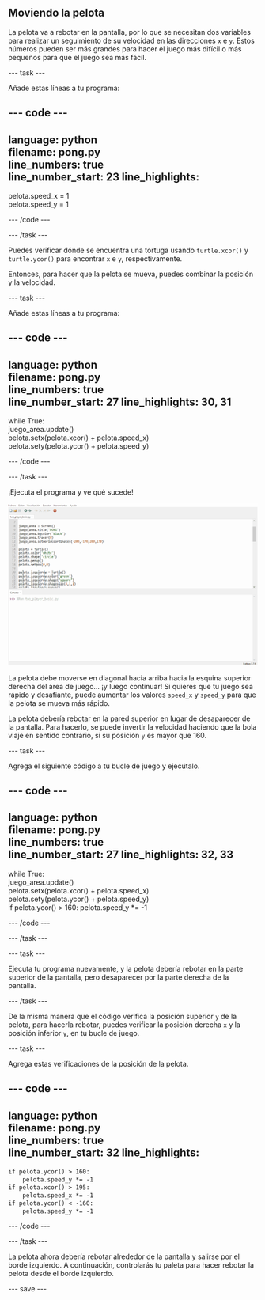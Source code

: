 ## Moviendo la pelota

La pelota va a rebotar en la pantalla, por lo que se necesitan dos variables para realizar un seguimiento de su velocidad en las direcciones `x` e `y`. Estos números pueden ser más grandes para hacer el juego más difícil o más pequeños para que el juego sea más fácil.

--- task ---

Añade estas líneas a tu programa:

--- code ---
---
language: python   
filename: pong.py   
line_numbers: true   
line_number_start: 23
line_highlights:
---

pelota.speed_x = 1   
pelota.speed_y = 1

--- /code ---

--- /task ---

Puedes verificar dónde se encuentra una tortuga usando `turtle.xcor()` y `turtle.ycor()` para encontrar `x` e `y`, respectivamente.

Entonces, para hacer que la pelota se mueva, puedes combinar la posición y la velocidad.

--- task ---

Añade estas líneas a tu programa:

--- code ---
---
language: python   
filename: pong.py   
line_numbers: true   
line_number_start: 27
line_highlights: 30, 31
---

while True:   
    juego_area.update()   
    pelota.setx(pelota.xcor() + pelota.speed_x)   
    pelota.sety(pelota.ycor() + pelota.speed_y)

--- /code ---

--- /task ---

¡Ejecuta el programa y ve qué sucede!

![Pantalla de Pong con la pelota viajando hacia la esquina superior derecha.](images/ball_diagonal.gif)

La pelota debe moverse en diagonal hacia arriba hacia la esquina superior derecha del área de juego... ¡y luego continuar! Si quieres que tu juego sea rápido y desafiante, puede aumentar los valores `speed_x` y `speed_y` para que la pelota se mueva más rápido.

La pelota debería rebotar en la pared superior en lugar de desaparecer de la pantalla. Para hacerlo, se puede invertir la velocidad haciendo que la bola viaje en sentido contrario, si su posición `y` es mayor que 160.

--- task ---

Agrega el siguiente código a tu bucle de juego y ejecútalo.

--- code ---
---
language: python   
filename: pong.py     
line_numbers: true   
line_number_start: 27
line_highlights: 32, 33
---

while True:   
    juego_area.update()   
    pelota.setx(pelota.xcor() + pelota.speed_x)   
    pelota.sety(pelota.ycor() + pelota.speed_y)   
    if pelota.ycor() > 160: 
        pelota.speed_y *= -1

--- /code ---

--- /task ---

--- task ---

Ejecuta tu programa nuevamente, y la pelota debería rebotar en la parte superior de la pantalla, pero desaparecer por la parte derecha de la pantalla.

--- /task ---

De la misma manera que el código verifica la posición superior `y` de la pelota, para hacerla rebotar, puedes verificar la posición derecha `x` y la posición inferior `y`, en tu bucle de juego.

--- task ---

Agrega estas verificaciones de la posición de la pelota.

--- code ---
---
language: python   
filename: pong.py   
line_numbers: true   
line_number_start: 32
line_highlights:
---

    if pelota.ycor() > 160:   
        pelota.speed_y *= -1   
    if pelota.xcor() > 195:   
        pelota.speed_x *= -1   
    if pelota.ycor() < -160:   
        pelota.speed_y *= -1

--- /code ---

--- /task ---

La pelota ahora debería rebotar alrededor de la pantalla y salirse por el borde izquierdo. A continuación, controlarás tu paleta para hacer rebotar la pelota desde el borde izquierdo.

--- save ---
